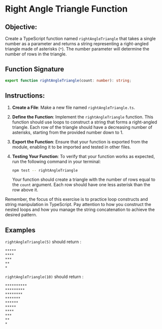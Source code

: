 # Right Angle Triangle Function

## Objective:

Create a TypeScript function named `rightAngleTriangle` that takes a single number as a parameter and returns a string representing a right-angled triangle made of asterisks (`*`). The number parameter will determine the number of rows in the triangle.

## Function Signature

```typescript
export function rightAngleTriangle(count: number): string;
```

## Instructions:

1. **Create a File**: Make a new file named `rightAngleTriangle.ts`.

2. **Define the Function**: Implement the `rightAngleTriangle` function. This function should use loops to construct a string that forms a right-angled triangle. Each row of the triangle should have a decreasing number of asterisks, starting from the provided number down to 1.

3. **Export the Function**: Ensure that your function is exported from the module, enabling it to be imported and tested in other files.

4. **Testing Your Function**: To verify that your function works as expected, run the following command in your terminal:

   ```Bash
   npm test -- rightAngleTriangle
   ```

   Your function should create a triangle with the number of rows equal to the `count` argument. Each row should have one less asterisk than the row above it.

Remember, the focus of this exercise is to practice loop constructs and string manipulation in TypeScript. Pay attention to how you construct the nested loops and how you manage the string concatenation to achieve the desired pattern.

## Examples

`rightAngleTriangle(5)` should return :

```
*****
****
***
**
*
```

`rightAngleTriangle(10)` should return :

```
**********
*********
********
*******
******
*****
****
***
**
*
```
